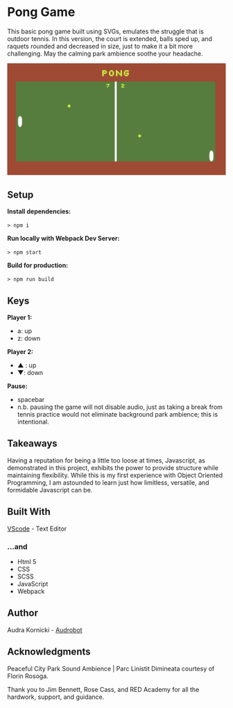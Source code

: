 # Pong Game

This basic pong game built using SVGs, emulates the struggle that is outdoor tennis. In this version, the court is extended, balls sped up, and raquets rounded and decreased in size, just to make it a bit more challenging. May the calming park ambience soothe your headache.   

![ScreenShot](./public/images/pongscreenshot.png)

## Setup

**Install dependencies:**

`> npm i`

**Run locally with Webpack Dev Server:**

`> npm start`

**Build for production:**

`> npm run build`

## Keys

**Player 1:**
* a: up
* z: down

**Player 2:**
* ▲ : up
* ▼: down

**Pause:**
* spacebar
* n.b.  pausing the game will not disable audio, just as taking a break from tennis practice would not eliminate background park ambience; this is intentional.


## Takeaways
Having a reputation for being a little too loose at times, Javascript, as demonstrated in this project, exhibits the power to provide structure while maintaining flexibility. While this is my first experience with Object Oriented Programming, I am astounded to learn just how limitless, versatile, and formidable Javascript can be.


## Built With

[VScode](http://www.vscode.com) - Text Editor

### ...and

* Html 5
* CSS
* SCSS
* JavaScript
* Webpack

## Author

Audra Kornicki - [Audrobot](https://github.com/Audrobot)


## Acknowledgments

Peaceful City Park Sound Ambience | Parc Linistit Dimineata courtesy of Florin Rosoga.

Thank you to Jim Bennett, Rose Cass, and RED Academy for all the hardwork, support, and guidance.



